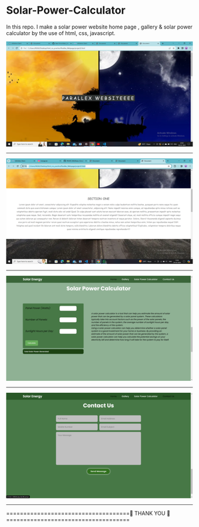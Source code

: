 # Solar-Power-Calculator
In this repo. I make a solar power website home page , gallery &amp; solar power calculator by the use of html, css, javascript.

![](https://github.com/Shubham-Yadav003/FRONT_END/blob/main/Parallex_Webpage/img/parallex_1.png)
<hr>
<img src="https://github.com/Shubham-Yadav003/FRONT_END/blob/main/Parallex_Webpage/img/parallex_2.png" alt="">
<hr>
<img src="https://github.com/VinayThakur04/Solar-Power-Calculator/blob/main/calculator.png" alt="">
<hr>
<img src="https://github.com/VinayThakur04/Solar-Power-Calculator/blob/main/contact%20us.png" alt="">
<hr>
====================================🙏 THANK YOU 🙏====================================
